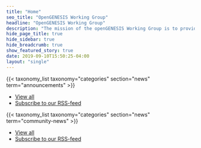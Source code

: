 ```yaml
---
title: "Home"
seo_title: "OpenGENESIS Working Group"
headline: "OpenGENESIS Working Group"
description: "The mission of the openGENESIS Working Group is to provide methods and tools for the assessment of artificial intelligence (AI) used for autonomous driving."
hide_page_title: true
hide_sidebar: true
hide_breadcrumb: true
show_featured_story: true
date: 2019-09-10T15:50:25-04:00
layout: "single"
---
```


<div class="row margin-top-50">
  <div class="col-sm-12 news-list">
    {{< taxonomy_list taxonomy="categories" section="news" term="announcements" >}} 
       <ul class="list-inline news-list-links">
        <li class="news-list-links-view-all"><a href="categories/announcements">View all</a></li>
        <li class="news-list-links-rss"><a href="news/index.xml" title="Subscribe to our RSS-feed">Subscribe to our RSS-feed <i class="fa fa-rss"></i></a></li>
      </ul>
  </div>
  <div class="col-sm-12 news-list">
    {{< taxonomy_list taxonomy="categories" section="news" term="community-news" >}}
      <ul class="list-inline news-list-links">
        <li class="news-list-links-view-all"><a href="categories/community-news">View all</a></li>
        <li class="news-list-links-rss"><a href="news/index.xml" title="Subscribe to our RSS-feed">Subscribe to our RSS-feed <i class="fa fa-rss"></i></a></li>
      </ul>
  </div>
</div>